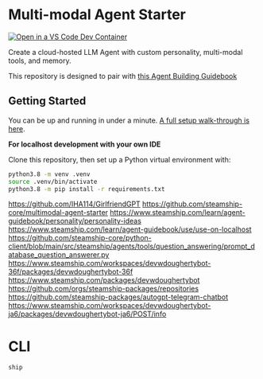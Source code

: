 # Multi-modal Agent Starter

[![Open in a VS Code Dev Container](https://img.shields.io/static/v1?label=Dev%20Containers&message=Open&color=blue&logo=visualstudiocode)](https://vscode.dev/redirect?url=vscode://ms-vscode-remote.remote-containers/cloneInVolume?url=https://github.com/steamship-core/multimodal-agent-starter)

Create a cloud-hosted LLM Agent with custom personality, multi-modal tools, and memory.

This repository is designed to pair with [this Agent Building Guidebook](https://steamship.com/learn/agent-guidebook)

## Getting Started

You can be up and running in under a minute. [A full setup walk-through is here](https://steamship.com/learn/agent-guidebook/project-setup).

**For localhost development with your own IDE**

Clone this repository, then set up a Python virtual environment with:

```bash
python3.8 -m venv .venv
source .venv/bin/activate
python3.8 -m pip install -r requirements.txt
```

https://github.com/IHA114/GirlfriendGPT
https://github.com/steamship-core/multimodal-agent-starter
https://www.steamship.com/learn/agent-guidebook/personality/personality-ideas
https://www.steamship.com/learn/agent-guidebook/use/use-on-localhost
https://github.com/steamship-core/python-client/blob/main/src/steamship/agents/tools/question_answering/prompt_database_question_answerer.py
https://www.steamship.com/workspaces/devwdoughertybot-36f/packages/devwdoughertybot-36f
https://www.steamship.com/packages/devwdoughertybot
https://github.com/orgs/steamship-packages/repositories
https://github.com/steamship-packages/autogpt-telegram-chatbot
https://www.steamship.com/workspaces/devwdoughertybot-ja6/packages/devwdoughertybot-ja6/POST/info

# CLI

```ship```